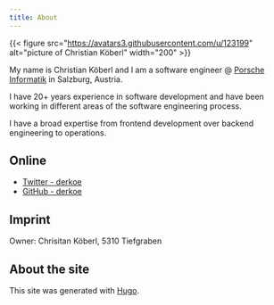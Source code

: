 ```yaml
---
title: About
---
```


{{< figure src="https://avatars3.githubusercontent.com/u/123199" alt="picture of Christian Köberl" width="200" >}}

My name is Christian Köberl and I am a software engineer @ [Porsche Informatik](https://www.porscheinformatik.at/) in Salzburg, Austria.

I have 20+ years experience in software development and have been working in different areas of the software engineering process.

I have a broad expertise from frontend development over backend engineering to operations.

## Online

- [Twitter - derkoe](https://twitter.com/derkoe)
- [GitHub - derkoe](https://github.com/derkoe)


## Imprint

Owner: Chrisitan Köberl, 5310 Tiefgraben

## About the site

This site was generated with [Hugo](https://gohugo.io/).
